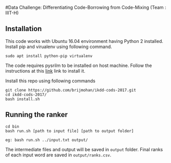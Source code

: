 #Data Challenge: Differentiating Code-Borrowing from Code-Mixing (Team : IIIT-H)

## Installation
This code works with Ubuntu 16.04 environment having Python 2 installed. Install pip and virualenv using following command.
```
sudo apt install python-pip virtualenv
```
The code requires pysrilm to be installed on host machine. Follow the instructions at this [link](https://github.com/njsmith/pysrilm) link to install it.

Install this repo using following commands
```
git clone https://github.com/brijmohan/ikdd-cods-2017.git
cd ikdd-cods-2017/
bash install.sh
```

## Running the ranker

```
cd bin
bash run.sh [path to input file] [path to output folder]

eg: bash run.sh ../input.txt output/
```

The intermediate files and output will be saved in `output` folder. Final ranks of each input word are saved in `output/ranks.csv`.
